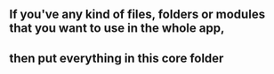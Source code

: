 ## If you've any kind of files, folders or modules that you want to use in the whole app, 
## then put everything  in this core folder